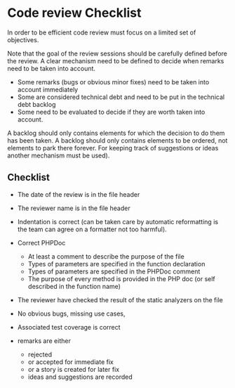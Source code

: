 # Code review Checklist

In order to be efficient code review must focus on a limited set of objectives.

Note that the goal of the review sessions should be carefully defined before the review. A clear mechanism need to be defined to decide when remarks need to be taken into account.

* Some remarks (bugs or obvious minor fixes) need to be taken into account immediately
* Some are considered technical debt and need to be put in the technical debt backlog 
* Some need to be evaluated to decide if they are worth taken into account.

A backlog should only contains elements for which the decision to do them has been taken. A backlog should only contains elements to be ordered, not elements to park there forever. For keeping track of suggestions or ideas another mechanism must be used).

## Checklist

* The date of the review is in the file header
* The reviewer name is in the file header
* Indentation is correct (can be taken care by automatic reformatting is the team can agree on a formatter not too harmful).
* Correct PHPDoc
    * At least a comment to describe the purpose of the file
    * Types of parameters are specified in the function declaration
    * Types of parameters are specified in the PHPDoc comment
    * The purpose of every method is provided in the PHP doc (or self described in the function name)
* The reviewer have checked the result of the static analyzers on the file
* No obvious bugs, missing use cases, 
* Associated test coverage is correct

* remarks are either
    * rejected
    * or accepted for immediate fix
    * or a story is created for later fix
    * ideas and suggestions are recorded
    